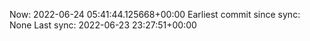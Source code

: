 Now: 2022-06-24 05:41:44.125668+00:00 Earliest commit since sync: None Last sync: 2022-06-23 23:27:51+00:00
